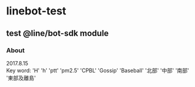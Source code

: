 # linebot-test
## test @line/bot-sdk module
### About
2017.8.15 <br>
Key word: 'H' 'h' 'ptt' 'pm2.5' 'CPBL' 'Gossip' 'Baseball' '北部' '中部' '南部' '東部及離島' <br>

